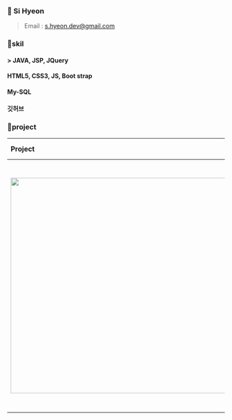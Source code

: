 ###  🌱  Si Hyeon 

  > Email : s.hyeon.dev@gmail.com


###  🌱skil <br>
####  > JAVA, JSP, JQuery <br>
####  HTML5, CSS3, JS, Boot strap <br>
####  My-SQL <br>
####  깃허브 <br>


###  🌱project <br>

|Project|SHINNA HOTEL|
|:--|--|
|<img src="https://user-images.githubusercontent.com/69497828/103214520-f8c97e80-4953-11eb-8c67-6ab2370f397c.jpg" width="500" height="500">|기간<br>&nbsp;&nbsp;&nbsp;&nbsp;&nbsp; : 2020.12.01. ~ 진행중<br><br>팀원<br>&nbsp;&nbsp;&nbsp;&nbsp;&nbsp; : 3명<br><br>설명<br>&nbsp;&nbsp;&nbsp;&nbsp;&nbsp; : 회원제 호텔 사이트로서 객실을 예약하는 시스템의 홈페이지입니다.<br><br>담당(디자인 & 개발)<br>&nbsp;&nbsp;&nbsp;&nbsp;&nbsp;: 로그인, 회원가입, 호텔지도, 부대시설, 관리자(예약확인, 회원관리), 홈페이지 로고|

<!--
**sihyeon01/sihyeon01** is a ✨ _special_ ✨ repository because its `README.md` (this file) appears on your GitHub profile.

Here are some ideas to get you started:

- 🔭 I’m currently working on ...
- 🌱 I’m currently learning ...
- 👯 I’m looking to collaborate on ...
- 🤔 I’m looking for help with ...
- 💬 Ask me about ...
- 📫 How to reach me: ...
- 😄 Pronouns: ...
- ⚡ Fun fact: ...
-->
